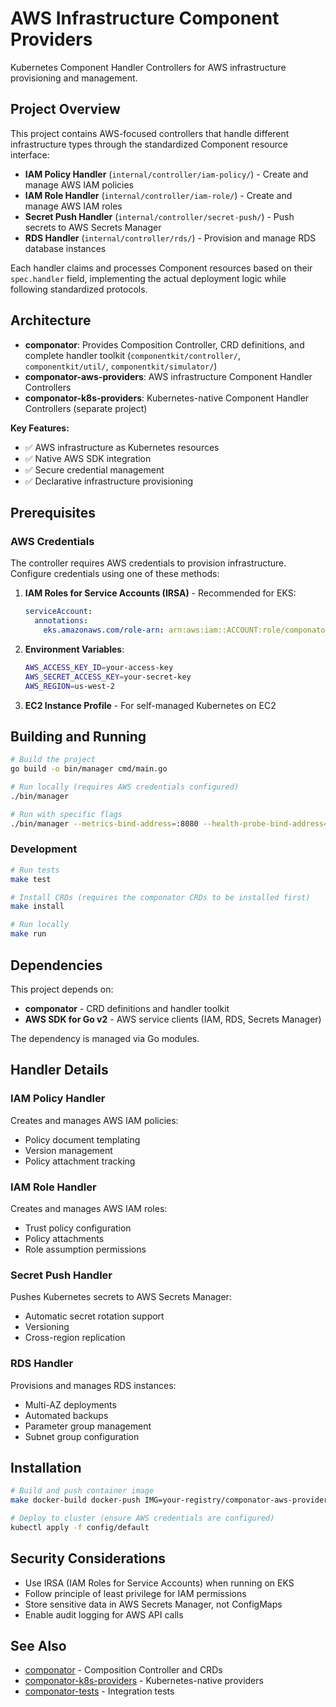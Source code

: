 # AWS Infrastructure Component Providers

Kubernetes Component Handler Controllers for AWS infrastructure provisioning and management.

## Project Overview

This project contains AWS-focused controllers that handle different infrastructure types through the standardized Component resource interface:

- **IAM Policy Handler** (`internal/controller/iam-policy/`) - Create and manage AWS IAM policies
- **IAM Role Handler** (`internal/controller/iam-role/`) - Create and manage AWS IAM roles
- **Secret Push Handler** (`internal/controller/secret-push/`) - Push secrets to AWS Secrets Manager
- **RDS Handler** (`internal/controller/rds/`) - Provision and manage RDS database instances

Each handler claims and processes Component resources based on their `spec.handler` field, implementing the actual deployment logic while following standardized protocols.

## Architecture

- **componator**: Provides Composition Controller, CRD definitions, and complete handler toolkit (`componentkit/controller/`, `componentkit/util/`, `componentkit/simulator/`)
- **componator-aws-providers**: AWS infrastructure Component Handler Controllers
- **componator-k8s-providers**: Kubernetes-native Component Handler Controllers (separate project)

**Key Features:**
- ✅ AWS infrastructure as Kubernetes resources
- ✅ Native AWS SDK integration
- ✅ Secure credential management
- ✅ Declarative infrastructure provisioning

## Prerequisites

### AWS Credentials

The controller requires AWS credentials to provision infrastructure. Configure credentials using one of these methods:

1. **IAM Roles for Service Accounts (IRSA)** - Recommended for EKS:
   ```yaml
   serviceAccount:
     annotations:
       eks.amazonaws.com/role-arn: arn:aws:iam::ACCOUNT:role/componator-aws-providers
   ```

2. **Environment Variables**:
   ```bash
   AWS_ACCESS_KEY_ID=your-access-key
   AWS_SECRET_ACCESS_KEY=your-secret-key
   AWS_REGION=us-west-2
   ```

3. **EC2 Instance Profile** - For self-managed Kubernetes on EC2

## Building and Running

```bash
# Build the project
go build -o bin/manager cmd/main.go

# Run locally (requires AWS credentials configured)
./bin/manager

# Run with specific flags
./bin/manager --metrics-bind-address=:8080 --health-probe-bind-address=:8081
```

### Development

```bash
# Run tests
make test

# Install CRDs (requires the componator CRDs to be installed first)
make install

# Run locally
make run
```

## Dependencies

This project depends on:
- **componator** - CRD definitions and handler toolkit
- **AWS SDK for Go v2** - AWS service clients (IAM, RDS, Secrets Manager)

The dependency is managed via Go modules.

## Handler Details

### IAM Policy Handler
Creates and manages AWS IAM policies:
- Policy document templating
- Version management
- Policy attachment tracking

### IAM Role Handler
Creates and manages AWS IAM roles:
- Trust policy configuration
- Policy attachments
- Role assumption permissions

### Secret Push Handler
Pushes Kubernetes secrets to AWS Secrets Manager:
- Automatic secret rotation support
- Versioning
- Cross-region replication

### RDS Handler
Provisions and manages RDS instances:
- Multi-AZ deployments
- Automated backups
- Parameter group management
- Subnet group configuration

## Installation

```bash
# Build and push container image
make docker-build docker-push IMG=your-registry/componator-aws-providers:tag

# Deploy to cluster (ensure AWS credentials are configured)
kubectl apply -f config/default
```

## Security Considerations

- Use IRSA (IAM Roles for Service Accounts) when running on EKS
- Follow principle of least privilege for IAM permissions
- Store sensitive data in AWS Secrets Manager, not ConfigMaps
- Enable audit logging for AWS API calls

## See Also

- [componator](https://github.com/rinswind/componator) - Composition Controller and CRDs
- [componator-k8s-providers](https://github.com/rinswind/componator-k8s-providers) - Kubernetes-native providers
- [componator-tests](https://github.com/rinswind/componator-tests) - Integration tests
